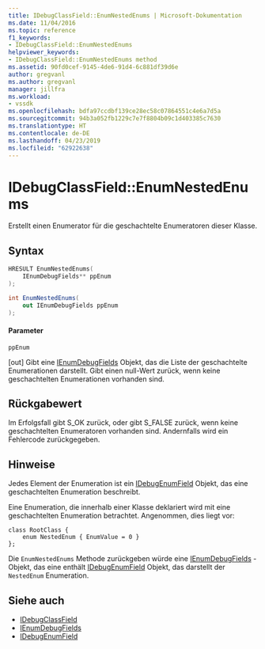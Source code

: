 ```yaml
---
title: IDebugClassField::EnumNestedEnums | Microsoft-Dokumentation
ms.date: 11/04/2016
ms.topic: reference
f1_keywords:
- IDebugClassField::EnumNestedEnums
helpviewer_keywords:
- IDebugClassField::EnumNestedEnums method
ms.assetid: 90fd0cef-9145-4de6-91d4-6c881df39d6e
author: gregvanl
ms.author: gregvanl
manager: jillfra
ms.workload:
- vssdk
ms.openlocfilehash: bdfa97ccdbf139ce28ec58c07864551c4e6a7d5a
ms.sourcegitcommit: 94b3a052fb1229c7e7f8804b09c1d403385c7630
ms.translationtype: HT
ms.contentlocale: de-DE
ms.lasthandoff: 04/23/2019
ms.locfileid: "62922638"
---
```

# <a name="idebugclassfieldenumnestedenums"></a>IDebugClassField::EnumNestedEnums
Erstellt einen Enumerator für die geschachtelte Enumeratoren dieser Klasse.

## <a name="syntax"></a>Syntax

```cpp
HRESULT EnumNestedEnums(
    IEnumDebugFields** ppEnum
);
```

```csharp
int EnumNestedEnums(
    out IEnumDebugFields ppEnum
);
```

#### <a name="parameters"></a>Parameter
`ppEnum`

 [out] Gibt eine [IEnumDebugFields](../../../extensibility/debugger/reference/ienumdebugfields.md) Objekt, das die Liste der geschachtelte Enumerationen darstellt. Gibt einen null-Wert zurück, wenn keine geschachtelten Enumerationen vorhanden sind.

## <a name="return-value"></a>Rückgabewert
Im Erfolgsfall gibt S_OK zurück, oder gibt S_FALSE zurück, wenn keine geschachtelten Enumeratoren vorhanden sind. Andernfalls wird ein Fehlercode zurückgegeben.

## <a name="remarks"></a>Hinweise
Jedes Element der Enumeration ist ein [IDebugEnumField](../../../extensibility/debugger/reference/idebugenumfield.md) Objekt, das eine geschachtelten Enumeration beschreibt.

Eine Enumeration, die innerhalb einer Klasse deklariert wird mit eine geschachtelten Enumeration betrachtet. Angenommen, dies liegt vor:

```
class RootClass {
    enum NestedEnum { EnumValue = 0 }
};
```

Die `EnumNestedEnums` Methode zurückgeben würde eine [IEnumDebugFields](../../../extensibility/debugger/reference/ienumdebugfields.md) -Objekt, das eine enthält [IDebugEnumField](../../../extensibility/debugger/reference/idebugenumfield.md) Objekt, das darstellt der `NestedEnum` Enumeration.

## <a name="see-also"></a>Siehe auch
- [IDebugClassField](../../../extensibility/debugger/reference/idebugclassfield.md)
- [IEnumDebugFields](../../../extensibility/debugger/reference/ienumdebugfields.md)
- [IDebugEnumField](../../../extensibility/debugger/reference/idebugenumfield.md)
